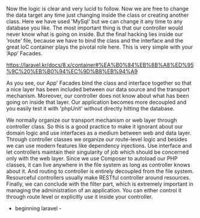 Now the logic is clear and very lucid to follow. Now we are free to change the data target any time just changing inside the class or creating another class. Here we have used 'MySql' but we can change it any time to any database you like. The most important thing is that our controller would never know what is going on inside. But the final hacking lies inside our ‘route’ file, because we have to bind the class and the interface and the great IoC container plays the pivotal role here. This is very simple with your ‘App’ Facades.

https://laravel.kr/docs/8.x/container#%EA%B0%84%EB%8B%A8%ED%95%9C%20%EB%B0%94%EC%9D%B8%EB%94%A9

As you see, our App' Facades bind the class and interface together so that a nice layer has been included between our data source and the transport mechanism. Moreover, our controller does not know about what has been going on inside that layer. Our application becomes more decoupled and you easily test it with 'phpUnit' without directly hitting the database.

We normally organize our transport mechanism or web layer through controller class. So this is a good practice to make it ignorant about our domain logic and use interfaces as a medium between web and data layer. Through controller classes we organize our route-level logic and besides we can use modern features like dependency injections.
Use interface and let controllers maintain their singularity of job which should be concerned only with the web layer. Since we use Composer to autoload our PHP classes, it can live anywhere in the file system as long as controller knows about it. And routing to controller is entirely decoupled from the file system. Resourceful controllers usually make RESTful controller around resources. Finally, we can conclude with the filter part, which is extremely important in managing the administration of an application. You can either control it through route level or explicitly use it inside your controller.

- beginning laravel -
